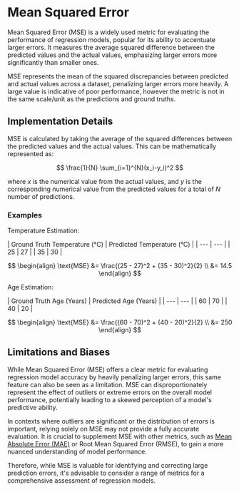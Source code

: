 # Mean Squared Error

Mean Squared Error (MSE) is a widely used metric for evaluating the performance of regression models,
popular for its ability to accentuate larger errors. It measures the average squared difference between the
predicted values and the actual values, emphasizing larger errors more significantly than smaller ones.

MSE represents the mean of the squared discrepancies between predicted and actual values across a dataset,
penalizing larger errors more heavily. A large value is indicative of poor performance, however the metric is not in
the same scale/unit as the predictions and ground truths.

## Implementation Details

MSE is calculated by taking the average of the squared differences between the predicted values and the actual values.
This can be mathematically represented as:

$$
\frac{1}{N} \sum_{i=1}^{N}(x_i-y_i)^2
$$

where $x$ is the numerical value from the actual values, and $y$ is the corresponding numerical value from
the predicted values for a total of $N$ number of predictions.

### Examples

Temperature Estimation:

<div class="grid" markdown>
| Ground Truth Temperature (&deg;C) | Predicted Temperature (&deg;C) |
| --- | --- |
| 25 | 27 |
| 35 | 30 |

$$
\begin{align}
\text{MSE} &= \frac{(25 - 27)^2 + (35 - 30)^2}{2} \\
&= 14.5
\end{align}
$$
</div>

Age Estimation:

<div class="grid" markdown>
| Ground Truth Age (Years) | Predicted Age (Years) |
| --- | --- |
| 60 | 70 |
| 40 | 20 |

$$
\begin{align}
\text{MSE} &= \frac{(60 - 70)^2 + (40 - 20)^2}{2} \\
&= 250
\end{align}
$$
</div>

## Limitations and Biases

While Mean Squared Error (MSE) offers a clear metric for evaluating regression model accuracy by heavily penalizing
larger errors, this same feature can also be seen as a limitation. MSE can disproportionately represent the effect of
outliers or extreme errors on the overall model performance, potentially leading to a skewed perception of a model's
predictive ability.

In contexts where outliers are significant or the distribution of errors is important, relying solely on MSE may not
provide a fully accurate evaluation. It is crucial to supplement MSE with other metrics, such as [Mean Absolute Error
(MAE)](./mean-absolute-error.md) or Root Mean Squared Error (RMSE), to gain a more nuanced understanding of model
performance.

Therefore, while MSE is valuable for identifying and correcting large prediction errors, it's advisable to consider a
range of metrics for a comprehensive assessment of regression models.
